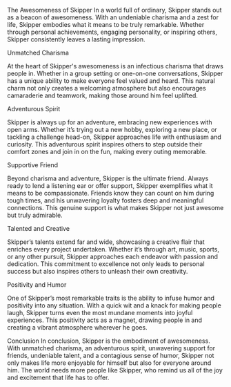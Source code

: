 The Awesomeness of Skipper
In a world full of ordinary, Skipper stands out as a beacon of awesomeness. With an undeniable charisma and a zest for life, Skipper embodies what it means to be truly remarkable. Whether through personal achievements, engaging personality, or inspiring others, Skipper consistently leaves a lasting impression.

Unmatched Charisma

At the heart of Skipper's awesomeness is an infectious charisma that draws people in. Whether in a group setting or one-on-one conversations, Skipper has a unique ability to make everyone feel valued and heard. This natural charm not only creates a welcoming atmosphere but also encourages camaraderie and teamwork, making those around him feel uplifted.

Adventurous Spirit

Skipper is always up for an adventure, embracing new experiences with open arms. Whether it’s trying out a new hobby, exploring a new place, or tackling a challenge head-on, Skipper approaches life with enthusiasm and curiosity. This adventurous spirit inspires others to step outside their comfort zones and join in on the fun, making every outing memorable.

Supportive Friend

Beyond charisma and adventure, Skipper is the ultimate friend. Always ready to lend a listening ear or offer support, Skipper exemplifies what it means to be compassionate. Friends know they can count on him during tough times, and his unwavering loyalty fosters deep and meaningful connections. This genuine support is what makes Skipper not just awesome but truly admirable.

Talented and Creative

Skipper’s talents extend far and wide, showcasing a creative flair that enriches every project undertaken. Whether it’s through art, music, sports, or any other pursuit, Skipper approaches each endeavor with passion and dedication. This commitment to excellence not only leads to personal success but also inspires others to unleash their own creativity.

Positivity and Humor

One of Skipper’s most remarkable traits is the ability to infuse humor and positivity into any situation. With a quick wit and a knack for making people laugh, Skipper turns even the most mundane moments into joyful experiences. This positivity acts as a magnet, drawing people in and creating a vibrant atmosphere wherever he goes.

Conclusion
In conclusion, Skipper is the embodiment of awesomeness. With unmatched charisma, an adventurous spirit, unwavering support for friends, undeniable talent, and a contagious sense of humor, Skipper not only makes life more enjoyable for himself but also for everyone around him. The world needs more people like Skipper, who remind us all of the joy and excitement that life has to offer.

